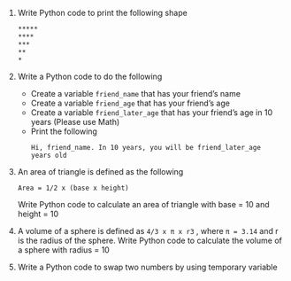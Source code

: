 1. Write Python code to print the following shape
    ```
    *****
    ****
    ***
    **
    *
    ```

2. Write a Python code to do the following

    - Create a variable `friend_name` that has your friend’s name
    - Create a variable `friend_age` that has your friend’s age
    - Create a variable `friend_later_age` that has your friend’s age in 10 years (Please use Math)
    - Print the following
      ```
      Hi, friend_name. In 10 years, you will be friend_later_age years old
      ```

3. An area of triangle is defined as the following

    ```
    Area = 1/2 x (base x height)
    ```

    Write Python code to calculate an area of triangle with base = 10 and height = 10

4. A volume of a sphere is defined as `4/3 x π x r3` , where `π = 3.14` and r is the radius of the sphere. Write Python code to calculate the volume of a sphere with radius = 10 

5. Write a Python code to swap two numbers by using temporary variable
